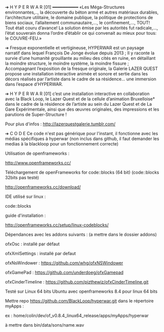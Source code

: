 ➔ H Y P E R W A R [01] 
━━━━━━━━━━
«Les Méga-Structures environnantes,.., la découverte du béton armé et autres matériaux durables, l’architecture utilitaire, le domaine publique, la politique de protections de biens sociaux, l’allaitement communautaire,…, le confinement,…, TOUT! Tout était couru d’avance!
La solution émise par les autorités fut radicale,…, l’état souverain donna l’ordre d’établir ce qui convenait au mieux pour tous: le COUVRE-FEU.»


➔ Fresque exponentielle et vertigineuse, HYPERWAR est un paysage narratif dans lequel François De Jonge évolue depuis 2013 ; Il y raconte la survie d’une humanité grouillante au milieu des cités en ruine, en détaillant la moindre structure, le moindre système, la moindre fissure ;
Accompagnant l’exposition de la fresque originale, la Galerie LAZER QUEST propose une installation interactive animée et sonore et sertie dans les décors réalisés par l’artiste dans le cadre de sa résidence… une immersion dans l’espace d’HYPERWAR. 


➔ H Y P E R W A R [01] c’est une installation interactive en collaboration avec la Black Loop, le Lazer Quest et de la cellule d’animation Bruxelloise* dans le cadre de la résidence de l’artiste au sein du Lazer Quest et de La Gare Expérimentale, ainsi que des œuvres originales, des impressions et les parutions de Super-Structure !

Pour plus d'infos :
http://lazerquestgalerie.tumblr.com/

➔ C O D E
Ce code n'est pas générique pour l'instant, il fonctionne avec les médias spécifiques à hyperwar (non inclus dans github, il faut demander les medias à la blackloop pour un fonctionnement correcte)


Utilisation de openframeworks :

http://www.openframeworks.cc/

Téléchargement de
openFrameworks for
code::blocks (64 bit)
(code::blocks 32bits pas testé)

http://openframeworks.cc/download/


IDE utilisé sur linux : 

code::blocks


guide d'installation :

http://openframeworks.cc/setup/linux-codeblocks/


Dépendances avec les addons suivants : (a mettre dans le dossier addons)


ofxOsc : installé par défaut

ofxXmlSettings : installé par defaut

ofxNsWindower : https://github.com/whg/ofxNSWindower

ofxGamePad : https://github.com/underdoeg/ofxGamepad

ofxCinderTimeline : https://github.com/pizthewiz/ofxCinderTimeline.git


Testé sur Linux 64 bits Ubuntu avec openframeworks 8.4 pour linux 64 bits

Mettre repo https://github.com/BlackLoop/hyperwar.git dans le répertoire myApps :

ex : home/colin/dev/of_v0.8.4_linux64_release/apps/myApps/hyperwar


à mettre dans bin/data/sons/name.wav
